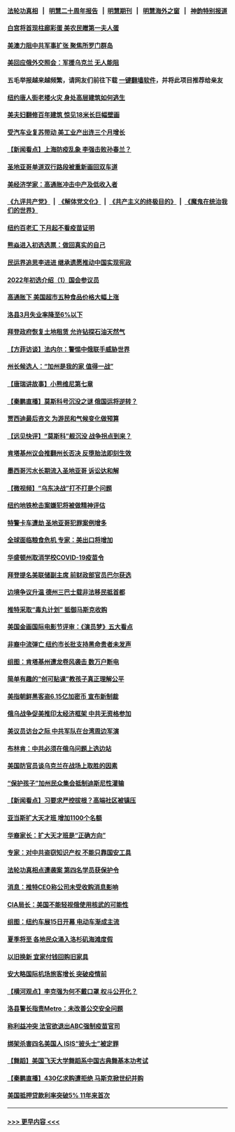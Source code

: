 #### [法轮功真相](https://github.com/gfw-breaker/truth/blob/master/README.md?t=0) &nbsp;&nbsp;|&nbsp;&nbsp; [明慧二十周年报告](https://github.com/gfw-breaker/mh-reports/blob/master/README.md?t=0) &nbsp;&nbsp;|&nbsp;&nbsp;[明慧期刊](https://github.com/gfw-breaker/mh-qikan) &nbsp;&nbsp;|&nbsp;&nbsp; [明慧海外之窗](https://github.com/gfw-breaker/mh-news/blob/master/README.md?t=0) &nbsp;&nbsp;|&nbsp;&nbsp; [神韵特别报道](https://github.com/gfw-breaker/mh-news/blob/master/shenyun.md?t=0)
#### [白宫将首现柱廊彩蛋 美农民赠第一夫人蛋](../pages/nsc412/n13713313.md?t=04170601) 
#### [美澳力阻中共军事扩张 聚焦所罗门群岛](../pages/nsc412/n13713328.md?t=04170601) 
#### [美回应俄外交照会：军援乌克兰 无人能阻](../pages/nsc412/n13713168.md?t=04170601) 
#### 五毛举报越来越频繁，请网友们前往下载 [一键翻墙软件](https://github.com/gfw-breaker/ssr-accounts)，并将此项目推荐给亲友
#### [纽约唐人街老楼火灾 身处高层建筑如何逃生](../pages/nsc412/n13712851.md?t=04170601) 
#### [美夫妇翻修百年建筑 惊见18米长巨幅壁画](../pages/nsc412/n13712932.md?t=04170601) 
#### [受汽车业复苏带动 美工业产出连三个月增长](../pages/nsc412/n13712990.md?t=04170601) 
#### [【新闻看点】上海防疫乱象 李强击败孙春兰？](../pages/nsc412/n13712715.md?t=04170601) 
#### [圣地亚哥单道双行路段被重新画回双车道](../pages/nsc412/n13712741.md?t=04170601) 
#### [美经济学家：高通胀冲击中产及低收入者](../pages/nsc412/n13712803.md?t=04170601) 
#### [《九评共产党》](https://github.com/begood0513/9ping.md/blob/master/README.md) &nbsp;|&nbsp; [《解体党文化》](../../../../jtdwh.md/blob/master/README.md)  &nbsp;|&nbsp; [《共产主义的终极目的》](../../../../gczydzjmd.md/blob/master/README.md) &nbsp;|&nbsp; [《魔鬼在统治我们的世界》](../../../../mgztzwmdsj.md/blob/master/README.md) 
#### [纽约百老汇 下月起不看疫苗证明](../pages/nsc412/n13712854.md?t=04170601) 
#### [熊焱进入初选选票：做回真实的自己](../pages/nsc412/n13712874.md?t=04170601) 
#### [民运界追思李进进  继承遗愿推动中国实现宪政](../pages/nsc412/n13712669.md?t=04170601) 
#### [2022年初选介绍（1）国会参议员](../pages/nsc412/n13712858.md?t=04170601) 
#### [高通胀下 美国超市五种食品价格大幅上涨](../pages/nsc412/n13712779.md?t=04170601) 
#### [洛县3月失业率降至6%以下](../pages/nsc412/n13712818.md?t=04170601) 
#### [拜登政府恢复土地租赁 允许钻探石油天然气](../pages/nsc412/n13712742.md?t=04170601) 
#### [【方菲访谈】法内尔：警惕中俄联手威胁世界](../pages/nsc412/n13712693.md?t=04170601) 
#### [州长候选人：“加州是我的家 值得一战”](../pages/nsc412/n13712780.md?t=04170601) 
#### [【唐瑞讲故事】小熊维尼第七章](../pages/nsc412/n13712765.md?t=04170601) 
#### [【秦鹏直播】莫斯科号沉没之谜 俄国运将逆转？](../pages/nsc412/n13712739.md?t=04170601) 
#### [贾西迪最后咨文 为游民和气候变化做预算](../pages/nsc412/n13712759.md?t=04170601) 
#### [【远见快评】“莫斯科”舰沉没 战争拐点到来？](../pages/nsc412/n13712736.md?t=04170601) 
#### [肯塔基州议会推翻州长否决 反堕胎法即刻生效](../pages/nsc412/n13712681.md?t=04170601) 
#### [墨西哥污水长期流入圣地亚哥 诉讼达和解](../pages/nsc412/n13712726.md?t=04170601) 
#### [【微视频】“乌东决战”打不打是个问题](../pages/nsc412/n13712496.md?t=04170601) 
#### [纽约地铁枪击案嫌犯将被做精神评估](../pages/nsc412/n13712142.md?t=04170601) 
#### [特警卡车遭劫 圣地亚哥犯罪案例增多](../pages/nsc412/n13712718.md?t=04170601) 
#### [全球面临粮食危机 专家：美出口将增加](../pages/nsc412/n13711054.md?t=04170601) 
#### [华盛顿州取消学校COVID-19疫苗令](../pages/nsc412/n13712672.md?t=04170601) 
#### [拜登提名美联储副主席 前财政部官员巴尔获选](../pages/nsc412/n13712519.md?t=04170601) 
#### [边境争议升温 德州三巴士载非法移民抵首都](../pages/nsc412/n13712652.md?t=04170601) 
#### [推特采取“毒丸计划” 抵御马斯克收购](../pages/nsc412/n13712657.md?t=04170601) 
#### [美国金画国际电影节评审：《演员梦》五大看点](../pages/nsc412/n13710351.md?t=04170601) 
#### [非裔中流弹亡 纽约市长批支持黑命贵者未发声](../pages/nsc412/n13712155.md?t=04170601) 
#### [组图：肯塔基州遭龙卷风袭击 数万户断电](../pages/nsc412/n13712292.md?t=04170601) 
#### [简单有趣的“创可贴课”教孩子真正理解公平](../pages/nsc412/n13712170.md?t=04170601) 
#### [美指朝鲜黑客盗6.15亿加密币 宣布新制裁](../pages/nsc412/n13712532.md?t=04170601) 
#### [俄乌战争促美推印太经济框架 中共无资格参加](../pages/nsc412/n13712540.md?t=04170601) 
#### [美议员访台之际 中共军队在台湾周边军演](../pages/nsc412/n13712380.md?t=04170601) 
#### [布林肯：中共必须在俄乌问题上选边站](../pages/nsc412/n13712338.md?t=04170601) 
#### [美国防官员谈乌克兰在战场上取胜的因素](../pages/nsc412/n13712225.md?t=04170601) 
#### [“保护孩子”加州民众集会抵制迪斯尼性灌输](../pages/nsc412/n13712054.md?t=04170601) 
#### [【新闻看点】习要求严控拔根？高端社区被镇压](../pages/nsc412/n13711686.md?t=04170601) 
#### [亚当斯扩大天才班 增加1100个名额](../pages/nsc412/n13711926.md?t=04170601) 
#### [华裔家长：扩大天才班是“正确方向”](../pages/nsc412/n13712144.md?t=04170601) 
#### [专家：对中共盗窃知识产权 不能只靠国安工具](../pages/nsc412/n13712088.md?t=04170601) 
#### [法轮功真相点遭袭案 第四名学员获保护令](../pages/nsc412/n13712120.md?t=04170601) 
#### [消息：推特CEO称公司未受收购消息影响](../pages/nsc412/n13712001.md?t=04170601) 
#### [CIA局长：美国不能轻视俄使用核武的可能性](../pages/nsc412/n13711964.md?t=04170601) 
#### [组图：纽约车展15日开幕 电动车渐成主流](../pages/nsc412/n13711705.md?t=04170601) 
#### [夏季将至 各地民众涌入洛杉矶海滩度假](../pages/nsc412/n13712013.md?t=04170601) 
#### [以旧换新 宜家付钱回购旧家具](../pages/nsc412/n13712010.md?t=04170601) 
#### [安大略国际机场旅客增长 突破疫情前](../pages/nsc412/n13712000.md?t=04170601) 
#### [【横河观点】李克强为何不戴口罩 权斗公开化？](../pages/nsc412/n13711949.md?t=04170601) 
#### [洛县警长指责Metro：未改善公交安全问题](../pages/nsc412/n13711995.md?t=04170601) 
#### [称利益冲突 法官欲退出ABC强制疫苗官司](../pages/nsc412/n13711985.md?t=04170601) 
#### [绑架杀害四名美国人 ISIS“披头士”被定罪](../pages/nsc412/n13711954.md?t=04170601) 
#### [【舞蹈】美国飞天大学舞蹈系中国古典舞基本功考试](../pages/nsc412/n13711987.md?t=04170601) 
#### [【秦鹏直播】430亿求购遭拒绝 马斯克掀世纪并购](../pages/nsc412/n13711922.md?t=04170601) 
#### [美国抵押贷款利率突破5% 11年来首次](../pages/nsc412/n13711869.md?t=04170601) 

----
#### [ >>> 更早内容 <<< ](../indexes/nsc412-earlier.md)
